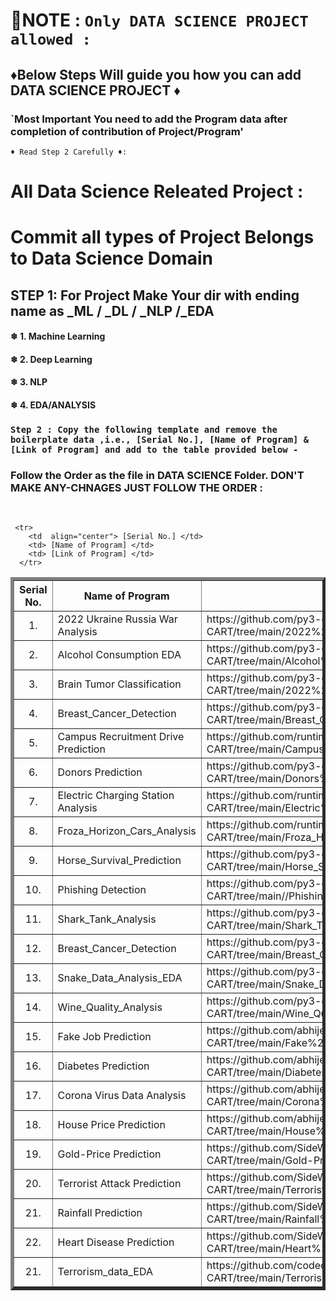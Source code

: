 <!--------------------------------------------------------------------------------------------------------------------------------------------------------------> 
# 📢NOTE : `Only DATA SCIENCE PROJECT allowed :`
## ♦Below Steps Will guide you how you can add  DATA SCIENCE PROJECT ♦ 
### `Most Important You need to add the Program data after completion of contribution of Project/Program'
`♦ Read Step 2 Carefully ♦: `

# All Data Science Releated Project :
# Commit all types of Project Belongs to Data Science Domain
## STEP 1: For Project Make Your dir with ending name as _ML / _DL / _NLP /_EDA 

#### ❄ 1. Machine Learning 
#### ❄ 2. Deep Learning 
#### ❄ 3. NLP 
#### ❄ 4. EDA/ANALYSIS


###  `Step 2 : Copy the following template and remove the boilerplate data ,i.e., [Serial No.], [Name of Program] & [Link of Program] and add to the table provided below -` 
### Follow the Order as the file in DATA SCIENCE Folder. DON'T MAKE ANY-CHNAGES JUST FOLLOW THE ORDER :
<br>

```
 <tr>
    <td  align="center"> [Serial No.] </td>
    <td> [Name of Program] </td>
    <td> [Link of Program] </td>
  </tr>
```



<table border="5" align = "center">
  <tr>
    <th align="center">Serial No.</th>
    <th>Name of Program</th>
    <th>Link</th>
  </tr>

<!--------------------------------------------------------------------------------------------------------------------------------------------------------------> 
<!-------------------------------DO NOT EDIT ANYTHING BEFORE THIS LINE (INCLUSIVE)------------------------------------------------------------------------------> 
<!------JUST FOLLOW THE ORDER OF FILE AS IT IS IN JAVA FOLDER AFTER CONTRIBUTION YOUR FOLDER/FILE GOT THE POSTION IN FOLDER(MAKE SURE YOU ADD AFTER SEEING BEFOR AND AFTER PROGRAM---------------HOPE YOU ALL WILL FOLLOW------> 

  <tr>
    <td  align="center"> 1. </td>
    <td>2022 Ukraine Russia War Analysis</td>
    <td>https://github.com/py3-coder/Model-EDA-Analysis-CART/tree/main/2022%20Ukraine%20Russia%20War%20Analysis</td>
  </tr>


  <!-- ADD THE TEMPLATE BELOW --> 
 <tr>
    <td  align="center"> 2. </td>
    <td>Alcohol Consumption EDA</td>
    <td>https://github.com/py3-coder/Model-EDA-Analysis-CART/tree/main/Alcohol%20Consumption%20EDA</td>
  </tr>
 
 <tr>
    <td  align="center"> 3. </td>
    <td>Brain Tumor Classification</td>
    <td>https://github.com/py3-coder/Model-EDA-Analysis-CART/tree/main/2022%20Ukraine%20Russia%20War%20Analysis</td>
  </tr>
 
 <tr>
    <td  align="center"> 4. </td>
    <td>Breast_Cancer_Detection</td>
    <td>https://github.com/py3-coder/Model-EDA-Analysis-CART/tree/main/Breast_Cancer_Detection</td>
  </tr>
 
 
  <tr>
    <td  align="center"> 5. </td>
    <td>Campus Recruitment Drive Prediction</td>
    <td>https://github.com/runtime-error2905/Model-EDA-Analysis-CART/tree/main/Campus%20Recruitment%20Drive%20Prediction</td>
  </tr>
 
 <tr>
    <td  align="center"> 6. </td>
    <td>Donors Prediction</td>
    <td>https://github.com/py3-coder/Model-EDA-Analysis-CART/tree/main/Donors%20Prediction</td>
  </tr>
 
  <tr>
    <td  align="center"> 7. </td>
    <td>Electric Charging Station Analysis</td>
    <td>https://github.com/runtime-error2905/Model-EDA-Analysis-CART/tree/main/Electric%20Charging%20Station%20Analysis</td>
  </tr>
 
  <tr>
    <td  align="center"> 8. </td>
    <td>Froza_Horizon_Cars_Analysis</td>
    <td>https://github.com/runtime-error2905/Model-EDA-Analysis-CART/tree/main/Froza_Horizon_Cars_Analysis</td>
  </tr>
 
  <tr>
    <td  align="center"> 9. </td>
    <td>Horse_Survival_Prediction</td>
    <td>https://github.com/py3-coder/Model-EDA-Analysis-CART/tree/main/Horse_Survival_Prediction</td>
  </tr>
 
  <tr>
    <td  align="center"> 10. </td>
    <td>Phishing Detection</td>
    <td>https://github.com/py3-coder/Model-EDA-Analysis-CART/tree/main//Phishing%20Detection</td>
  </tr>
 
  <tr>
    <td  align="center"> 11. </td>
    <td>Shark_Tank_Analysis</td>
    <td>https://github.com/py3-coder/Model-EDA-Analysis-CART/tree/main/Shark_Tank_Analysis</td>
  </tr>
 
  <tr>
    <td  align="center"> 12. </td>
    <td>Breast_Cancer_Detection</td>
    <td>https://github.com/py3-coder/Model-EDA-Analysis-CART/tree/main/Breast_Cancer_Detection</td>
  </tr>
 
  <tr>
    <td  align="center"> 13. </td>
    <td>Snake_Data_Analysis_EDA</td>
    <td>https://github.com/py3-coder/Model-EDA-Analysis-CART/tree/main/Snake_Data_Analysis_EDA</td>
  </tr>
 
 <tr>
    <td  align="center"> 14. </td>
    <td>Wine_Quality_Analysis</td>
    <td>https://github.com/py3-coder/Model-EDA-Analysis-CART/tree/main/Wine_Quality_Analysis</td>
  </tr>
 
 <tr>
    <td  align="center"> 15. </td>
    <td> Fake Job Prediction </td>
    <td>https://github.com/abhijeet49/Model-EDA-Analysis-CART/tree/main/Fake%20Job%20Prediction</td>
  </tr>
 
 <tr>
    <td  align="center"> 16. </td>
    <td> Diabetes Prediction </td>
    <td>https://github.com/abhijeet49/Model-EDA-Analysis-CART/tree/main/Diabetes%20Prediction</td>
  </tr>
 
 <tr>
    <td  align="center"> 17. </td>
    <td> Corona Virus Data Analysis </td>
    <td>https://github.com/abhijeet49/Model-EDA-Analysis-CART/tree/main/Corona%20Virus%20Data%20Analysis</td>
  </tr>
 
 <tr>
    <td  align="center"> 18. </td>
    <td> House Price Prediction </td>
    <td>https://github.com/abhijeet49/Model-EDA-Analysis-CART/tree/main/House%20Price%20Prediction</td>
  </tr>
 
 <tr>
    <td  align="center"> 19. </td>
    <td> Gold-Price Prediction </td>
    <td>https://github.com/SideWinder1999/Model-EDA-Analysis-CART/tree/main/Gold-Price%20Prediction</td>
  </tr>
 
 <tr>
    <td  align="center"> 20. </td>
    <td> Terrorist Attack Prediction </td>
    <td>https://github.com/SideWinder1999/Model-EDA-Analysis-CART/tree/main/Terrorist%20Attack%20Prediction</td>
  </tr>
 
 <tr>
    <td  align="center"> 21. </td>
    <td> Rainfall Prediction </td>
    <td>https://github.com/SideWinder1999/Model-EDA-Analysis-CART/tree/main/Rainfall%20Prediction</td>
  </tr>
 
 <tr>
    <td  align="center"> 22. </td>
    <td> Heart Disease Prediction </td>
    <td>https://github.com/SideWinder1999/Model-EDA-Analysis-CART/tree/main/Heart%20Disease%20Prediction</td>
  </tr>

 <tr>
    <td  align="center"> 21. </td>
    <td> Terrorism_data_EDA </td>
    <td>https://github.com/codecode12345/Model-EDA-Analysis-CART/tree/main/Terrorism_EDA</td>
  </tr>
</table>

